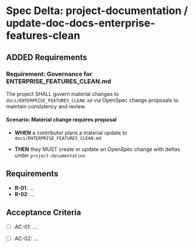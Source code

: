 # Spec Delta: project-documentation / update-doc-docs-enterprise-features-clean

## ADDED Requirements

### Requirement: Governance for ENTERPRISE_FEATURES_CLEAN.md

The project SHALL govern material changes to `docs/ENTERPRISE_FEATURES_CLEAN.md` via OpenSpec change proposals to maintain consistency and review.

#### Scenario: Material change requires proposal

- **WHEN** a contributor plans a material update to `docs/ENTERPRISE_FEATURES_CLEAN.md`

- **THEN** they MUST create or update an OpenSpec change with deltas under `project-documentation`

## Requirements

- **R-01**: ...
- **R-02**: ...


## Acceptance Criteria

- [ ] AC-01: ...
- [ ] AC-02: ...

